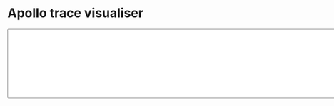 # Apollo trace visualiser

<script src="https://unpkg.com/vis-timeline@latest/standalone/umd/vis-timeline-graph2d.min.js"></script>
<link href="https://unpkg.com/vis-timeline@latest/styles/vis-timeline-graph2d.min.css" rel="stylesheet"
    type="text/css" />
<style>
    .vis-item .vis-item-overflow {
        overflow: visible;
    }
</style>
<script>
    function renderVisualisation(data) {
        var lines = data.split("\n");
        var items = [];
        for (var i = 0; i < lines.length; i++) {
            var parts = lines[i].split(" ");
            var regex = /\[(\d+),(\d+)\]/;
            var start = parseInt(regex.exec(parts[3])[1]);
            var end = parseInt(regex.exec(parts[3])[2]);
            var item = {
                id: i,
                content: parts[0] + " " + parts[1] + " " + parts[2],
                group: parts[0] === "INVOKE" ? parts[1] : parts[1].split("/")[3],
                start,
                end
            };
            items.push(item);
        }
        var min = Math.min.apply(null, items.map(i => i.start));
        var max = Math.max.apply(null, items.map(i => i.end));
        items.forEach(i => {
            i.start -= min;
            i.end -= min;
        });

        var groups = [];
        var groupNames = items.map(i => i.group).filter((v, i, a) => a.indexOf(v) === i);
        for (var i = 0; i < groupNames.length; i++) {
            groups.push({
                id: i,
                content: groupNames[i]
            });
        }
        // console.table(groups)
        for (var i = 0; i < items.length; i++) {
            items[i].group = groupNames.indexOf(items[i].group);
        }

        // console.table(items)
        var timeline = new vis.Timeline(
            document.getElementById('visualization'),
            new vis.DataSet(items),
            new vis.DataSet(groups), {
                format: {
                    minorLabels: {
                        millisecond: 'SSS',
                        second: 's',
                        minute: 'HH:mm:ss',
                        hour: 'HH:mm:ss',
                        weekday: 'HH:mm:ss',
                        day: 'HH:mm:ss',
                        week: 'HH:mm:ss',
                        month: 'HH:mm:ss',
                        year: 'HH:mm:ss'
                    },
                    majorLabels: {
                        millisecond: 'HH:mm:ss',
                        second: 'HH:mm:ss',
                        minute: '',
                        hour: '',
                        weekday: '',
                        day: '',
                        week: '',
                        month: '',
                        year: ''
                    }
                },
            }
        );
    }
</script>

<textarea id="data" oninput="renderVisualisation(this.value)" rows="10" cols="200"></textarea>
<div id="visualization"></div>
